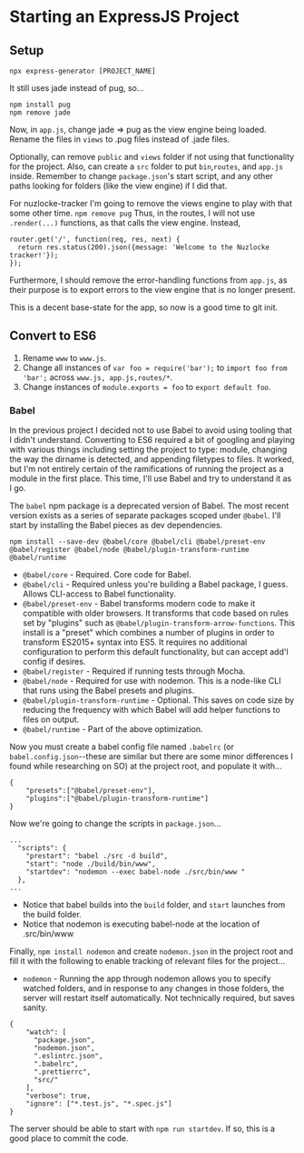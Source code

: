 # Starting an ExpressJS Project

## Setup

`npx express-generator [PROJECT_NAME]`

It still uses jade instead of pug, so...
```
npm install pug
npm remove jade
```

Now, in `app.js`, change jade => pug as the view engine being loaded. Rename the files in `views` to .pug files instead of .jade files.

Optionally, can remove `public` and `views` folder if not using that functionality for the project. Also, can create a `src` folder to put `bin`,`routes`, and `app.js` inside. Remember to change `package.json`'s start script, and any other paths looking for folders (like the view engine) if I did that.

For nuzlocke-tracker I'm going to remove the views engine to play with that some other time. `npm remove pug` Thus, in the routes, I will not use `.render(...)` functions, as that calls the view engine. Instead, 

```
router.get('/', function(req, res, next) {
  return res.status(200).json({message: 'Welcome to the Nuzlocke tracker!'});
}); 
```

Furthermore, I should remove the error-handling functions from `app.js`, as their purpose is to export errors to the view engine that is no longer present.

This is a decent base-state for the app, so now is a good time to git init.

## Convert to ES6

1. Rename `www` to `www.js`.
2. Change all instances of `var foo = require('bar');` to `import foo from 'bar';` across `www.js, app.js,routes/*`.
3. Change instances of `module.exports = foo` to `export default foo`. 

### Babel

In the previous project I decided not to use Babel to avoid using tooling that I didn't understand. Converting to ES6 required a bit of googling and playing with various things including setting the project to type: module, changing the way the dirname is detected, and appending filetypes to files. It worked, but I'm not entirely certain of the ramifications of running the project as a module in the first place. This time, I'll use Babel and try to understand it as I go.

The `babel` npm package is a deprecated version of Babel. The most recent version exists as a series of separate packages scoped under `@babel`. I'll start by installing the Babel pieces as dev dependencies.

`npm install --save-dev @babel/core @babel/cli @babel/preset-env @babel/register @babel/node @babel/plugin-transform-runtime @babel/runtime`

* `@babel/core` - Required. Core code for Babel.
* `@babel/cli` - Required unless you're building a Babel package, I guess. Allows CLI-access to Babel functionality.
* `@babel/preset-env` - Babel transforms modern code to make it compatible with older browsers. It transforms that code based on rules set by "plugins" such as `@babel/plugin-transform-arrow-functions`. This install is a "preset" which combines a number of plugins in order to transform ES2015+ syntax into ES5. It requires no additional configuration to perform this default functionality, but can accept add'l config if desires.
* `@babel/register` - Required if running tests through Mocha.
* `@babel/node` - Required for use with nodemon. This is a node-like CLI that runs using the Babel presets and plugins. 
* `@babel/plugin-transform-runtime` - Optional. This saves on code size by reducing the frequency with which Babel will add helper functions to files on output.
* `@babel/runtime` - Part of the above optimization.

Now you must create a babel config file named `.babelrc` (or `babel.config.json`--these are similar but there are some minor differences I found while researching on SO) at the project root, and populate it with...

```
{
    "presets":["@babel/preset-env"],
    "plugins":["@babel/plugin-transform-runtime"]
}
```

Now we're going to change the scripts in `package.json`...

```
...
  "scripts": {
    "prestart": "babel ./src -d build",
    "start": "node ./build/bin/www",
    "startdev": "nodemon --exec babel-node ./src/bin/www "
  },
...
```
* Notice that babel builds into the `build` folder, and `start` launches from the build folder.
* Notice that nodemon is executing babel-node at the location of .src/bin/www

Finally, `npm install nodemon` and create `nodemon.json` in the project root and fill it with the following to enable tracking of relevant files for the project...
* `nodemon` - Running the app through nodemon allows you to specify watched folders, and in response to any changes in those folders, the server will restart itself automatically. Not technically required, but saves sanity.

```
{
    "watch": [
      "package.json",
      "nodemon.json",
      ".eslintrc.json",
      ".babelrc",
      ".prettierrc",
      "src/"
    ],
    "verbose": true,
    "ignore": ["*.test.js", "*.spec.js"]
}
```
The server should be able to start with `npm run startdev`. If so, this is a good place to commit the code.